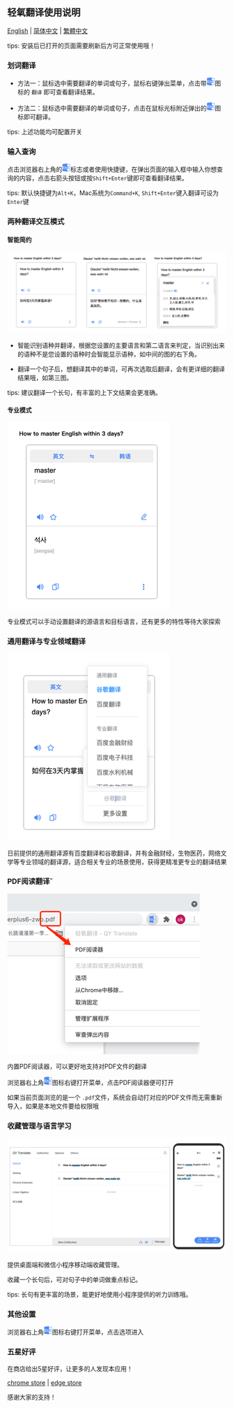 ## 轻氧翻译使用说明

[English](https://github.com/Kobshobe/qy_translate/blob/main/docs/Instructions/Instructions(English).md) | [简体中文](https://github.com/Kobshobe/qy_translate/blob/main/docs/Instructions/%E4%BD%BF%E7%94%A8%E8%AF%B4%E6%98%8E(%E7%AE%80%E4%BD%93%E4%B8%AD%E6%96%87).md) | [繁體中文](https://github.com/Kobshobe/qy_translate/blob/main/docs/Instructions/%E4%BD%BF%E7%94%A8%E8%AA%AA%E6%98%8E(%E7%B9%81%E4%BD%93%E4%B8%AD%E6%96%87).md)

tips: 安装后已打开的页面需要刷新后方可正常使用哦！

### 划词翻译

* 方法一：鼠标选中需要翻译的单词或句子，鼠标右键弹出菜单，点击带![icon](../images/logo.png)图标的 `翻译` 即可查看翻译结果。

* 方法二：鼠标选中需要翻译的单词或句子，点击在鼠标光标附近弹出的![icon](../images/logo.png)图标即可翻译。

tips: 上述功能均可配置开关

### 输入查询

点击浏览器右上角的![icon](../images/logo.png)标志或者使用快捷键，在弹出页面的输入框中输入你想查询的内容，点击右箭头按钮或按`Shift+Enter`键即可查看翻译结果。

tips: 默认快捷键为`Alt+K`，Mac系统为`Command+K`, `Shift+Enter`键入翻译可设为`Enter`键

### 两种翻译交互模式

#### 智能简约

![simple](../images/simple.png)

* 智能识别语种并翻译，根据您设置的主要语言和第二语言来判定，当识别出来的语种不是您设置的语种时会智能显示语种，如中间的图的右下角。

* 翻译一个句子后，想翻译其中的单词，可再次选取后翻译，会有更详细的翻译结果哦，如第三图。

tips: 建议翻译一个长句，有丰富的上下文结果会更准确。

#### 专业模式

![profession](../images/profession.png)

专业模式可以手动设置翻译的源语言和目标语言，还有更多的特性等待大家探索


### 通用翻译与专业领域翻译

![engine](../images/engine.png)

日前提供的通用翻译源有百度翻译和谷歌翻译，并有金融财经，生物医药，网络文学等专业领域的翻译源，适合相关专业的场景使用，获得更精准更专业的翻译结果

### PDF阅读翻译˘

![pdf](../images/pdf.png)

内置PDF阅读器，可以更好地支持对PDF文件的翻译

浏览器右上角![icon](../images/logo.png)图标右键打开菜单，点击PDF阅读器便可打开

如果当前页面浏览的是一个 `.pdf`文件，系统会自动打对应的PDF文件而无需重新导入，如果是本地文件要给权限哦

### 收藏管理与语言学习

![collection](../images/collection.png)

提供桌面端和微信小程序移动端收藏管理。

收藏一个长句后，可对句子中的单词做重点标记。

tips: 长句有更丰富的场景，能更好地使用小程序提供的听力训练哦。

### 其他设置

浏览器右上角![icon](../images/logo.png)图标右键打开菜单，点击选项进入

### 五星好评

在商店给出5星好评，让更多的人发现本应用！

[chrome store](https://chrome.google.com/webstore/detail/fjldhjdclpmehigldnbgbllchcjdgccc) | [edge store](https://microsoftedge.microsoft.com/addons/detail/%E8%BD%BB%E6%B0%A7%E7%BF%BB%E8%AF%91/gldjnohpkhoipopkgkoepimoaoekhioo) 

感谢大家的支持！